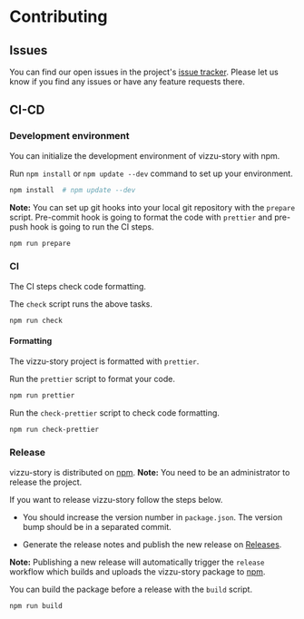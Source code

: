 # Contributing

## Issues

You can find our open issues in the project's [issue tracker](https://github.com/vizzuhq/vizzu-ext-js-story/issues). Please let us know if you find any issues or have any feature requests there.

## CI-CD

### Development environment

You can initialize the development environment of vizzu-story with npm.

Run `npm install` or `npm update --dev` command to set up your environment.

```sh
npm install  # npm update --dev
```

**Note:** You can set up git hooks into your local git repository with the `prepare` script. Pre-commit hook is going to format the code with `prettier` and pre-push hook is going to run the CI steps.

```sh
npm run prepare
```

### CI

The CI steps check code formatting.

The `check` script runs the above tasks.

```sh
npm run check
```

#### Formatting

The vizzu-story project is formatted with `prettier`.

Run the `prettier` script to format your code.

```sh
npm run prettier
```

Run the `check-prettier` script to check code formatting.

```sh
npm run check-prettier
```

### Release

vizzu-story is distributed on [npm](https://www.npmjs.com/package/vizzu-story). **Note:** You need to be an administrator to release the project.

If you want to release vizzu-story follow the steps below.

- You should increase the version number in `package.json`. The version bump should be in a separated commit.

- Generate the release notes and publish the new release on [Releases](https://github.com/vizzuhq/vizzu-ext-js-story/releases).

 **Note:** Publishing a new release will automatically trigger the `release` workflow which builds and uploads the vizzu-story package to [npm](https://www.npmjs.com/package/vizzu-story).

You can build the package before a release with the `build` script.

```sh
npm run build
```
